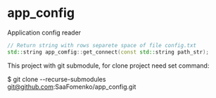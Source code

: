 # app_config
Application config reader

```c++
// Return string with rows separete space of file config.txt
std::string app_comfig::get_connect(const std::string path_str);
```

This project with git submodule, for clone project need set command:

$ git clone --recurse-submodules git@github.com:SaaFomenko/app_config.git
